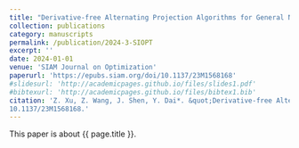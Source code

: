 ```yaml
---
title: "Derivative-free Alternating Projection Algorithms for General Nonconvex-Concave Minimax Problems"
collection: publications
category: manuscripts
permalink: /publication/2024-3-SIOPT
excerpt: ''
date: 2024-01-01
venue: 'SIAM Journal on Optimization'
paperurl: 'https://epubs.siam.org/doi/10.1137/23M1568168'
#slidesurl: 'http://academicpages.github.io/files/slides1.pdf'
#bibtexurl: 'http://academicpages.github.io/files/bibtex1.bib'
citation: 'Z. Xu, Z. Wang, J. Shen, Y. Dai*. &quot;Derivative-free Alternating Projection Algorithms for General Nonconvex-Concave Minimax Problems.&quot; <i>SIAM Journal on Optimization</i>. 34(2):1879-1908, (2024). Doi:
10.1137/23M1568168.'
---
```

This paper is about {{ page.title }}.
